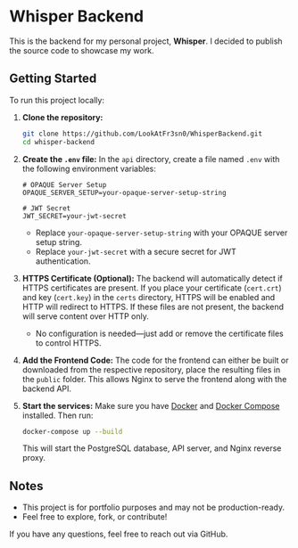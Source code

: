 # Whisper Backend

This is the backend for my personal project, **Whisper**. I decided to publish the source code to showcase my work.

## Getting Started

To run this project locally:

1. **Clone the repository:**
   ```sh
   git clone https://github.com/LookAtFr3sn0/WhisperBackend.git
   cd whisper-backend
   ```

2. **Create the `.env` file:**
   In the `api` directory, create a file named `.env` with the following environment variables:
   
   ```env
   # OPAQUE Server Setup
   OPAQUE_SERVER_SETUP=your-opaque-server-setup-string

   # JWT Secret
   JWT_SECRET=your-jwt-secret
   ```
   - Replace `your-opaque-server-setup-string` with your OPAQUE server setup string.
   - Replace `your-jwt-secret` with a secure secret for JWT authentication.

3. **HTTPS Certificate (Optional):**
   The backend will automatically detect if HTTPS certificates are present. If you place your certificate (`cert.crt`) and key (`cert.key`) in the `certs` directory, HTTPS will be enabled and HTTP will redirect to HTTPS. If these files are not present, the backend will serve content over HTTP only.

   - No configuration is needed—just add or remove the certificate files to control HTTPS.

4. **Add the Frontend Code:**
   The code for the frontend can either be built or downloaded from the respective repository, place the resulting files in the `public` folder. This allows Nginx to serve the frontend along with the backend API.

5. **Start the services:**
   Make sure you have [Docker](https://www.docker.com/) and [Docker Compose](https://docs.docker.com/compose/) installed. Then run:
   ```sh
   docker-compose up --build
   ```

   This will start the PostgreSQL database, API server, and Nginx reverse proxy.

## Notes
- This project is for portfolio purposes and may not be production-ready.
- Feel free to explore, fork, or contribute!

If you have any questions, feel free to reach out via GitHub.
